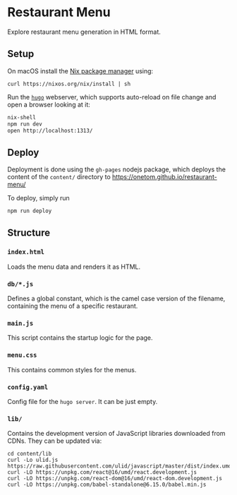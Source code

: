 # Restaurant Menu

Explore restaurant menu generation in HTML format.

## Setup

On macOS install the [Nix package manager](https://nixos.org/nix/) using:

```
curl https://nixos.org/nix/install | sh
```

Run the [`hugo`](https://gohugo.io/commands/hugo_server/) webserver,
which supports auto-reload on file change and open a browser looking at it:

```bash
nix-shell
npm run dev
open http://localhost:1313/
```



## Deploy

Deployment is done using the `gh-pages` nodejs package, which deploys
the content of the `content/` directory to
https://onetom.github.io/restaurant-menu/

To deploy, simply run
```bash
npm run deploy
```



## Structure

### `index.html`

Loads the menu data and renders it as HTML.

### `db/*.js`

Defines a global constant, which is the camel case version
of the filename, containing the menu of a specific restaurant.

### `main.js`

This script contains the startup logic for the page.

### `menu.css`

This contains common styles for the menus.

### `config.yaml`

Config file for the `hugo server`. It can be just empty.

### `lib/`

Contains the development version of JavaScript libraries downloaded
from CDNs. They can be updated via:

```
cd content/lib
curl -Lo ulid.js https://raw.githubusercontent.com/ulid/javascript/master/dist/index.umd.js
curl -LO https://unpkg.com/react@16/umd/react.development.js
curl -LO https://unpkg.com/react-dom@16/umd/react-dom.development.js
curl -LO https://unpkg.com/babel-standalone@6.15.0/babel.min.js
```

